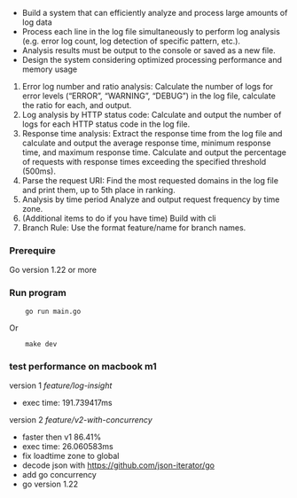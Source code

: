 - Build a system that can efficiently analyze and process large amounts of log data
- Process each line in the log file simultaneously to perform log analysis (e.g. error log count, log detection of specific pattern, etc.).
- Analysis results must be output to the console or saved as a new file.
- Design the system considering optimized processing performance and memory usage

1. Error log number and ratio analysis:
   Calculate the number of logs for error levels (“ERROR”, “WARNING”, “DEBUG”) in the log file, calculate the ratio for each, and output.
2. Log analysis by HTTP status code:
   Calculate and output the number of logs for each HTTP status code in the log file.
3. Response time analysis:
   Extract the response time from the log file and calculate and output the average response time, minimum response time, and maximum response time.
   Calculate and output the percentage of requests with response times exceeding the specified threshold (500ms).
4. Parse the request URI:
   Find the most requested domains in the log file and print them, up to 5th place in ranking.
5. Analysis by time period
   Analyze and output request frequency by time zone.
6. (Additional items to do if you have time) Build with cli
7. Branch Rule: Use the format feature/name for branch names.

### Prerequire

Go version 1.22 or more

### Run program

```
    go run main.go
```

Or

```
    make dev
```

### test performance on macbook m1

version 1 _feature/log-insight_

- exec time: 191.739417ms

version 2 _feature/v2-with-concurrency_

- faster then v1 86.41%
- exec time: 26.060583ms
- fix loadtime zone to global
- decode json with https://github.com/json-iterator/go
- add go concurrency
- go version 1.22
